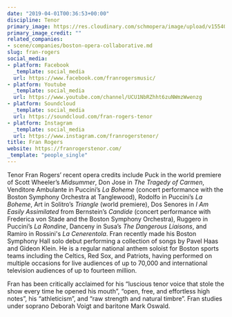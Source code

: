```yaml
---
date: "2019-04-01T00:36:53+00:00"
discipline: Tenor
primary_image: https://res.cloudinary.com/schmopera/image/upload/v1554078892/media/2019/04/FranRogers.jpg
primary_image_credit: ""
related_companies:
- scene/companies/boston-opera-collaborative.md
slug: fran-rogers
social_media:
- platform: Facebook
  _template: social_media
  url: https://www.facebook.com/franrogersmusic/
- platform: Youtube
  _template: social_media
  url: https://www.youtube.com/channel/UCU1NbRZhht6zuNWmzWwenzg
- platform: Soundcloud
  _template: social_media
  url: https://soundcloud.com/fran-rogers-tenor
- platform: Instagram
  _template: social_media
  url: https://www.instagram.com/franrogerstenor/
title: Fran Rogers
website: https://franrogerstenor.com/
_template: "people_single"
---
```

Tenor Fran Rogers’ recent opera credits include Puck in the world premiere of Scott Wheeler’s _Midsummer_, Don Jose in _The Tragedy of Carmen_, Venditore Ambulante in Puccini’s _La Boheme_ (concert performance with the Boston Symphony Orchestra at Tanglewood), Rodolfo in Puccini’s _La Boheme_, Art in Solitro’s _Triangle_ (world premiere), Dos Senores in _I Am Easily Assimilated_ from Bernstein’s _Candide_ (concert performance with Frederica von Stade and the Boston Symphony Orchestra), Ruggero in Puccini’s _La Rondine_, Danceny in Susa’s _The Dangerous Liaisons_, and Ramiro in Rossini's _La Cenerentola_. Fran recently made his Boston Symphony Hall solo debut performing a collection of songs by Pavel Haas and Gideon Klein. He is a regular national anthem soloist for Boston sports teams including the Celtics, Red Sox, and Patriots, having performed on multiple occasions for live audiences of up to 70,000 and international television audiences of up to fourteen million. 

Fran has been critically acclaimed for his “luscious tenor voice that stole the show every time he opened his mouth”, “open, free, and effortless high notes”, his “athleticism”, and “raw strength and natural timbre”. Fran studies under soprano Deborah Voigt and baritone Mark Oswald.